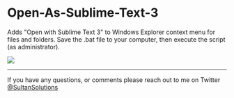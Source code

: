 # Open-As-Sublime-Text-3
Adds "Open with Sublime Text 3" to Windows Explorer context menu for files and folders. Save the .bat file to your computer, then execute the script (as administrator).  


<img src="https://i.imgur.com/aHvj4vC.png">

___

If you have any questions, or comments please reach out to me on Twitter <a href="https://twitter.com/sultansolutions"> @SultanSolutions </a> 

